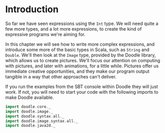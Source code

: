 # Introduction

So far we have seen expressions using the `Int` type. We will need quite a few more types, and a lot more expressions, to create the kind of expressive programs we're aiming for. 

In this chapter we will see how to write more complex expressions, and introduce some more of the basic types in Scala, such as `String` and `Double`. We'll then look at the `Image` type, provided by the Doodle library, which allows us to create pictures. We'll focus our attention on computing with pictures, and later with animations, for a little while. Pictures offer us immediate creative opportunities, and they make our program output tangible in a way that other approaches can't deliver. 

<div class="callout callout-info">
If you run the examples from the SBT console within Doodle they will just work. If not, you will need to start your code with the following imports to make Doodle available.

```scala mdoc
import doodle.core._
import doodle.image._
import doodle.syntax.all._
import doodle.image.syntax.all._
import doodle.java2d._
```
</div>
